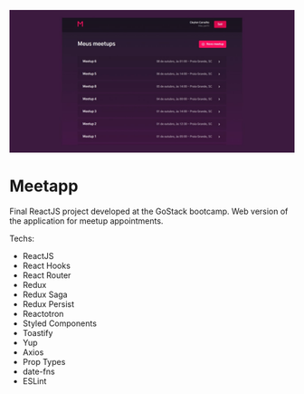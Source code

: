 ![Meetapp](docs/cover.jpg?raw=true 'Meetapp')

# Meetapp

Final ReactJS project developed at the GoStack bootcamp. Web version of the application for meetup appointments.

Techs:

- ReactJS
- React Hooks
- React Router
- Redux
- Redux Saga
- Redux Persist
- Reactotron
- Styled Components
- Toastify
- Yup
- Axios
- Prop Types
- date-fns
- ESLint
